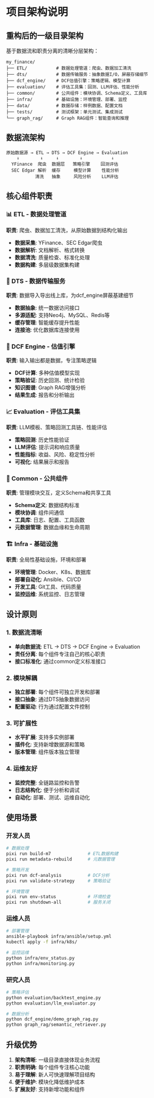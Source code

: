 # 项目架构说明

## 重构后的一级目录架构

基于数据流和职责分离的清晰分层架构：

```
my_finance/
├── ETL/           # 数据处理管道：爬虫、数据加工清洗
├── dts/           # 数据传输服务：抽象数据I/O，屏蔽存储细节
├── dcf_engine/    # DCF估值引擎：策略逻辑、模型计算
├── evaluation/    # 评估工具集：回测、LLM评估、性能分析
├── common/        # 公共组件：模块协调、Schema定义、工具库
├── infra/         # 基础设施：环境管理、部署、监控
├── data/          # 数据存储：样例数据、配置文档
├── tests/         # 测试框架：单元测试、集成测试
└── graph_rag/     # Graph RAG组件：智能查询和推理
```

## 数据流架构

```
原始数据源 → ETL → DTS → DCF Engine → Evaluation
    ↓        ↓     ↓        ↓           ↓
  YFinance  爬虫  数据层   策略引擎    回测评估
  SEC Edgar 解析  缓存     模型计算    性能分析
           清洗   抽象     风险分析    LLM评估
```

## 核心组件职责

### 📊 ETL - 数据处理管道
**职责**: 爬虫、数据加工清洗，从原始数据到结构化输出
- **数据采集**: YFinance、SEC Edgar爬虫
- **数据解析**: 文档解析、格式转换
- **数据清洗**: 质量检查、标准化处理
- **数据构建**: 多层级数据集构建

### 🔌 DTS - 数据传输服务  
**职责**: 数据导入导出线上库，为dcf_engine屏蔽基建细节
- **数据抽象**: 统一数据访问接口
- **多源适配**: 支持Neo4j、MySQL、Redis等
- **缓存管理**: 智能缓存提升性能
- **连接池**: 优化数据库连接使用

### 🎯 DCF Engine - 估值引擎
**职责**: 输入输出都是数据，专注策略逻辑
- **DCF计算**: 多种估值模型实现
- **策略验证**: 历史回测、统计检验
- **知识图谱**: Graph RAG增强分析
- **结果生成**: 报告和分析输出

### 📈 Evaluation - 评估工具集
**职责**: LLM模板、策略回测工具链、性能评估
- **策略回测**: 历史性能验证
- **LLM评估**: 提示词和响应质量
- **性能指标**: 收益、风险、稳定性分析
- **可视化**: 结果展示和报告

### 🔧 Common - 公共组件
**职责**: 管理模块交互，定义Schema和共享工具
- **Schema定义**: 数据结构标准
- **模块协调**: 组件间通信
- **工具库**: 日志、配置、工具函数
- **元数据管理**: 数据血缘和生命周期

### 🏗️ Infra - 基础设施
**职责**: 全局性基础设施，环境和部署
- **环境管理**: Docker、K8s、数据库
- **部署自动化**: Ansible、CI/CD
- **开发工具**: Git工具、代码质量
- **监控运维**: 系统监控、日志管理

## 设计原则

### 1. 数据流清晰
- **单向数据流**: ETL → DTS → DCF Engine → Evaluation
- **责任分离**: 每个组件专注自己的核心职责
- **接口标准化**: 通过common定义标准接口

### 2. 模块解耦
- **独立部署**: 每个组件可独立开发和部署
- **接口抽象**: 通过DTS抽象数据访问
- **配置驱动**: 行为通过配置文件控制

### 3. 可扩展性
- **水平扩展**: 支持多实例部署
- **插件化**: 支持新增数据源和策略
- **版本管理**: 组件版本独立管理

### 4. 运维友好
- **监控完整**: 全链路监控和告警
- **日志结构化**: 便于分析和调试
- **自动化**: 部署、测试、运维自动化

## 使用场景

### 开发人员
```bash
# 数据处理
pixi run build-m7              # ETL数据构建
pixi run metadata-rebuild      # 元数据管理

# 策略开发  
pixi run dcf-analysis          # DCF分析
pixi run validate-strategy     # 策略验证

# 环境管理
pixi run env-status            # 环境检查
pixi run shutdown-all          # 服务关闭
```

### 运维人员
```bash
# 部署管理
ansible-playbook infra/ansible/setup.yml
kubectl apply -f infra/k8s/

# 监控运维
python infra/env_status.py
python infra/monitoring.py
```

### 研究人员
```bash
# 策略评估
python evaluation/backtest_engine.py
python evaluation/llm_evaluator.py

# 数据分析
python dcf_engine/demo_graph_rag.py
python graph_rag/semantic_retriever.py
```

## 升级优势

1. **架构清晰**: 一级目录直接体现业务流程
2. **职责明确**: 每个组件专注核心功能  
3. **易于理解**: 新人可快速理解项目结构
4. **便于维护**: 模块化降低维护成本
5. **扩展友好**: 支持新增功能和组件